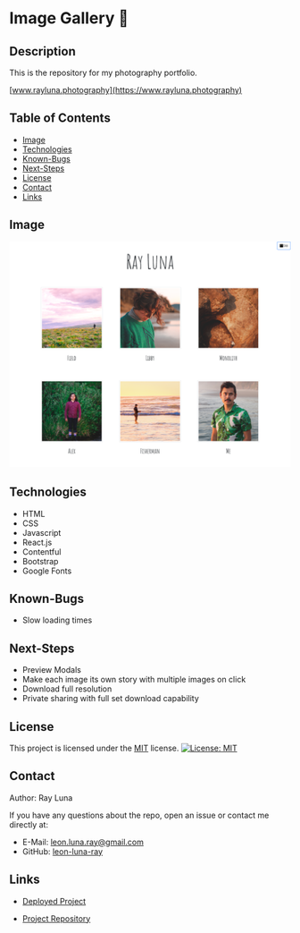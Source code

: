 # Image Gallery 📸

## Description

This is the repository for my photography portfolio.

[www.rayluna.photography](https://www.rayluna.photography)

## Table of Contents

- [Image](#image)
- [Technologies](#technologies)
- [Known-Bugs](#known-bugs)
- [Next-Steps](#next-steps)
- [License](#license)
- [Contact](#contact)
- [Links](#links)

## Image

![Screenshot](./assets/image-gallery.png)

## Technologies

- HTML
- CSS
- Javascript
- React.js
- Contentful
- Bootstrap
- Google Fonts

## Known-Bugs

- Slow loading times

## Next-Steps

- Preview Modals
- Make each image its own story with multiple images on click
- Download full resolution
- Private sharing with full set download capability

## License

This project is licensed under the [MIT](https://opensource.org/licenses/MIT) license.
[![License: MIT](https://img.shields.io/badge/License-MIT-yellow.svg)](https://opensource.org/licenses/MIT)

## Contact

Author: Ray Luna

If you have any questions about the repo, open an issue or contact me directly at:

- E-Mail: leon.luna.ray@gmail.com
- GitHub: [leon-luna-ray](https://github.com/leon-luna-ray)

## Links

- [Deployed Project](https://leon-luna-ray.github.io/image-gallery/)

- [Project Repository](https://github.com/leon-luna-ray/image-gallery)
